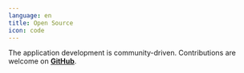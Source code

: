 ```yaml
---
language: en
title: Open Source
icon: code
---
```


The application development is community-driven. Contributions are welcome on [**GitHub**](https://github.com/mdslides).
